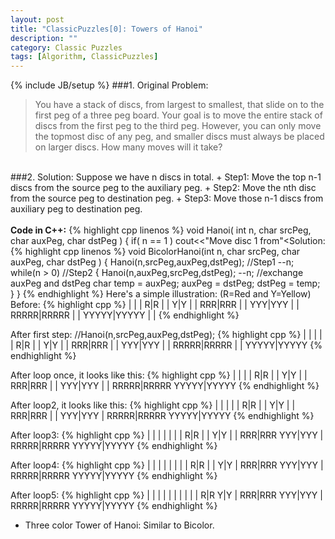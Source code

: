 ```yaml
---
layout: post
title: "ClassicPuzzles[0]: Towers of Hanoi"
description: ""
category: Classic Puzzles
tags: [Algorithm, ClassicPuzzles]
---
```

{% include JB/setup %}
###1. Original Problem:
<blockquote>
You have a stack of discs, from largest to smallest, that slide on to the first peg of a three peg board. Your goal is to move the entire stack of discs from the first peg to the third peg. However, you can only move the topmost disc of any peg, and smaller discs must always be placed on larger discs. How many moves will it take? 
</blockquote>
<br>
###2. Solution:
Suppose we have n discs in total.
+ Step1: Move the top n-1 discs from the source peg to the auxiliary peg.
+ Step2: Move the nth disc from the source peg to destination peg.
+ Step3: Move those n-1 discs from auxiliary peg to destination peg.
<br><br>
<b>Code in C++:</b>
{% highlight cpp linenos %}
void Hanoi( int n, char srcPeg, char auxPeg, char dstPeg )
{
	if( n == 1 )
		cout<<"Move disc 1 from"<<srcPeg<<"to"<<dstPeg<<endl;
	Hanoi( n-1, srcPeg, dstPeg, auxPeg );
	cout<<"Move disc"<<n<<"from"<<srcPeg<<"to"<<dstPeg<<endl;
	Hanoi( n-1, auxPeg, dstPeg, srcPeg );
}
{% endhighlight %}
###3. Variations:
+ Bicolor Tower of Hanoi
<b>Solution:</b>
{% highlight cpp linenos  %}
void BicolorHanoi(int n, char srcPeg, char auxPeg, char dstPeg )
{
	Hanoi(n,srcPeg,auxPeg,dstPeg);  //Step1
	--n;
	while(n > 0)  //Step2 
	{
		Hanoi(n,auxPeg,srcPeg,dstPeg); 
		--n;
		//exchange auxPeg and dstPeg
		char temp = auxPeg;
		auxPeg = dstPeg;
		dstPeg = temp;
	}
}
{% endhighlight %}
Here's a simple illustration:  
(R=Red and Y=Yellow) 
Before:
{% highlight cpp  %}
	     |           |           |
	    R|R          |           |
	    Y|Y          |           |
	  RRR|RRR        |           |
	  YYY|YYY        |           |
	RRRRR|RRRRR      |           |
	YYYYY|YYYYY      |           |     
{% endhighlight %}

After first step:  //Hanoi(n,srcPeg,auxPeg,dstPeg);
{% highlight cpp  %}
	     |           |           |
	     |           |          R|R
	     |           |          Y|Y
	     |           |        RRR|RRR
	     |           |        YYY|YYY
	     |           |      RRRRR|RRRRR
	     |           |      YYYYY|YYYYY
{% endhighlight %}

After loop once, it looks like this:
{% highlight cpp  %}
	     |           |           |
	     |          R|R          |
	     |          Y|Y          |
	     |        RRR|RRR        |
	     |        YYY|YYY        |
	     |      RRRRR|RRRRR YYYYY|YYYYY
{% endhighlight %}

After loop2, it looks like this:
{% highlight cpp %}
	     |           |           |
	     |           |          R|R
	     |           |          Y|Y
	     |           |        RRR|RRR
	     |           |        YYY|YYY
	     |      RRRRR|RRRRR YYYYY|YYYYY
{% endhighlight %}

After loop3:
{% highlight cpp %}
	     |           |           |
	     |           |           |
	     |          R|R          |
	     |          Y|Y          |
	     |        RRR|RRR     YYY|YYY
	     |      RRRRR|RRRRR YYYYY|YYYYY
{% endhighlight %}

After loop4:
{% highlight cpp %}
	     |           |           |
	     |           |           |
	     |           |          R|R
	     |           |          Y|Y
	     |        RRR|RRR     YYY|YYY
	     |      RRRRR|RRRRR YYYYY|YYYYY
{% endhighlight %}

After loop5:
{% highlight cpp  %}
	     |           |           |
	     |           |           |
	     |           |           |
	     |          R|R         Y|Y
	     |        RRR|RRR     YYY|YYY
	     |      RRRRR|RRRRR YYYYY|YYYYY
{% endhighlight %}

+ Three color Tower of Hanoi:
Similar to Bicolor.
